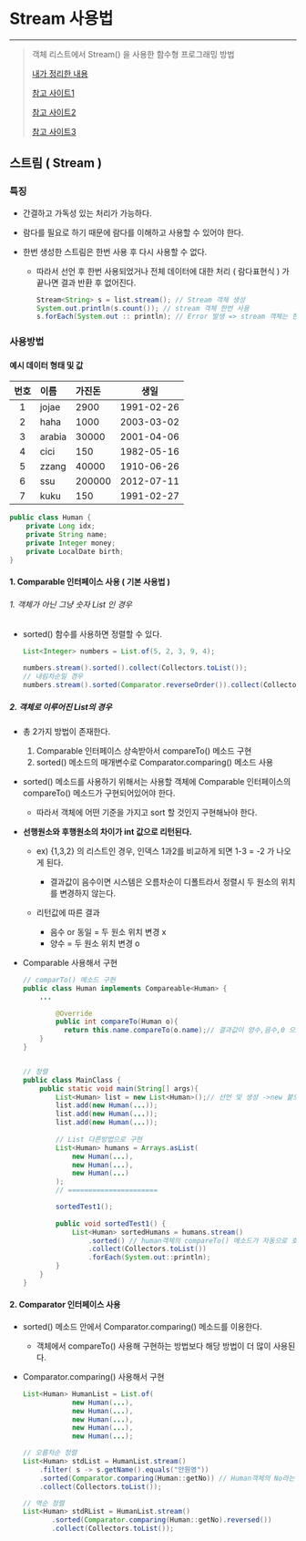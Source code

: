 # Stream 사용법

---

>객체 리스트에서 Stream() 을 사용한 함수형 프로그래밍 방법
>
>[내가 정리한 내용](https://github.com/wonyoung0207/TIL/blob/master/Java/Day9.md)
>
>[참고 사이트1](https://isntyet.github.io/java/java-stream-%EC%A0%95%EB%A6%AC(sort)/)
>
>[참고 사이트2](https://ssamdu.tistory.com/7)
>
>[참고 사이트3](https://myhappyman.tistory.com/78)

## 스트림 ( Stream )

### 특징

- 간결하고 가독성 있는 처리가 가능하다. 

- 람다를 필요로 하기 때문에 람다를 이해하고 사용할 수 있어야 한다. 

- 한번 생성한 스트림은 한번 사용 후 다시 사용할 수 없다.

  - 따라서 선언 후 한번 사용되었거나 전체 데이터에 대한 처리 ( 람다표현식 ) 가 끝나면 결과 반환 후 없어진다. 

    ```java
    Stream<String> s = list.stream(); // Stream 객체 생성 
    System.out.println(s.count()); // stream 객체 한번 사용 
    s.forEach(System.out :: println); // Error 발생 => stream 객체는 한번 사용하면 다시 사용하지 못한다. 
    ```

### 사용방법

#### 예시 데이터 형태 및 값

| 번호 | 이름   | 가진돈 |    생일    |
| :--: | :----- | :----- | :--------: |
|  1   | jojae  | 2900   | 1991-02-26 |
|  2   | haha   | 1000   | 2003-03-02 |
|  3   | arabia | 30000  | 2001-04-06 |
|  4   | cici   | 150    | 1982-05-16 |
|  5   | zzang  | 40000  | 1910-06-26 |
|  6   | ssu    | 200000 | 2012-07-11 |
|  7   | kuku   | 150    | 1991-02-27 |

```java
public class Human {
    private Long idx;
    private String name;
    private Integer money;
    private LocalDate birth;
}
```

#### 1. Comparable 인터페이스 사용 ( 기본 사용법 )

###### 1. 객체가 아닌 그냥 숫자 List 인 경우 

- sorted() 함수를 사용하면 정렬할 수 있다. 

  ```java
  List<Integer> numbers = List.of(5, 2, 3, 9, 4);
  
  numbers.stream().sorted().collect(Collectors.toList());
  // 내림차순일 경우
  numbers.stream().sorted(Comparator.reverseOrder()).collect(Collectors.toList());
  ```

##### 2. 객체로 이루어진 List의 경우

- 총 2가지 방법이 존재한다. 

  1. Comparable 인터페이스 상속받아서 compareTo() 메소드 구현
  2. sorted() 메소드의 매개변수로 Comparator.comparing() 메소드 사용 

- sorted() 메소드를 사용하기 위해서는 사용할 객체에 Comparable 인터페이스의 compareTo() 메소드가 구현되어있어야 한다. 

  - 따라서 객체에 어떤 기준을 가지고 sort 할 것인지 구현해놔야 한다. 

- **선행원소와 후행원소의 차이가 int 값으로 리턴된다.** 

  - ex) {1,3,2} 의 리스트인 경우, 인덱스 1과2를 비교하게 되면 1-3 = -2 가 나오게 된다.
    - 결과값이 음수이면 시스템은 오름차순이 디폴트라서 정렬시 두 원소의 위치를 변경하지 않는다. 

  - 리턴값에 따른 결과
    - 음수 or 동일 = 두 원소 위치 변경 x 
    - 양수 = 두 원소 위치 변경 o

- Comparable 사용해서 구현 

  ```java
  // comparTo() 메소드 구현 
  public class Human implements Compareable<Human> {
      ...
  
          @Override
          public int compareTo(Human o){
          	return this.name.compareTo(o.name);// 결과값이 양수,음수,0 으로 나타난다. 음수일경우 두 원소 위치 변경 안함 
      }
  }
  
  
  // 정렬 
  public class MainClass {
      public static void main(String[] args){
          List<Human> list = new List<Human>();// 선언 및 생성 ->new 붙으면 생성임 
          list.add(new Human(...));
          list.add(new Human(...));
          list.add(new Human(...));
          
          // List 다른방법으로 구현
          List<Human> humans = Arrays.asList(
              new Human(...),    
              new Human(...),    
              new Human(...)
          );
          // ======================
  
          sortedTest1();
          
          public void sortedTest1() {
              List<Human> sortedHumans = humans.stream()
                  .sorted() // human객체의 compareTo() 메소드가 자동으로 호출 
                  .collect(Collectors.toList())
                  .forEach(System.out::println);
          }
      }
  }
  
  ```



#### 2. Comparator 인터페이스 사용 

- sorted() 메소드 안에서 Comparator.comparing() 메소드를 이용한다. 

  - 객체에서 compareTo() 사용해 구현하는 방법보다 해당 방법이 더 많이 사용된다. 

- Comparator.comparing() 사용해서 구현 

  ```java
  List<Human> HumanList = List.of(
              new Human(...),
              new Human(...),
              new Human(...),
              new Human(...),
              new Human(...);
  
  // 오름차순 정렬
  List<Human> stdList = HumanList.stream()
      .filter( s -> s.getName().equals("안원영"))
      .sorted(Comparator.comparing(Human::getNo)) // Human객체의 No라는 프로퍼티를 기준으로 정렬 
      .collect(Collectors.toList());          
  
  // 역순 정렬
  List<Human> stdRList = HumanList.stream()
         .sorted(Comparator.comparing(Human::getNo).reversed())
         .collect(Collectors.toList());    
  ```
  
  
